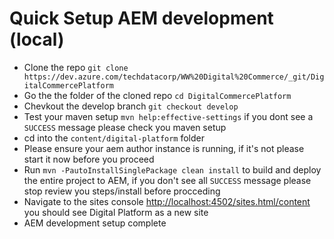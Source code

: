 # Quick Setup AEM development (local)

- Clone the repo `git clone https://dev.azure.com/techdatacorp/WW%20Digital%20Commerce/_git/DigitalCommercePlatform`
- Go the the folder of the cloned repo `cd DigitalCommercePlatform`
- Chevkout the develop branch `git checkout develop`
- Test your maven setup `mvn help:effective-settings` if you dont see a `SUCCESS` message please check you maven setup
- cd into the `content/digital-platform` folder
- Please ensure your aem author instance is running, if it's not please start it now before you proceed
- Run `mvn -PautoInstallSinglePackage clean install` to build and deploy the entire project to AEM, if you don't see all `SUCCESS` message please stop review you steps/install before procceding
- Navigate to the sites console [http://localhost:4502/sites.html/content](http://localhost:4502/sites.html/content) you should see Digital Platform as a new site 
- AEM development setup complete 
